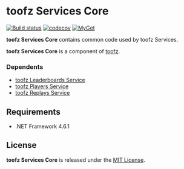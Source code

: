 # toofz Services Core

[![Build status](https://ci.appveyor.com/api/projects/status/ra5o1lcdc1hh3e29?svg=true)](https://ci.appveyor.com/project/leonard-thieu/toofz-necrodancer-leaderboards-services-common)
[![codecov](https://codecov.io/gh/leonard-thieu/toofz-services-core/branch/master/graph/badge.svg)](https://codecov.io/gh/leonard-thieu/toofz-services-core)
[![MyGet](https://img.shields.io/myget/toofz/v/toofz.Services.svg)](https://www.myget.org/feed/toofz/package/nuget/toofz.Services)

**toofz Services Core** contains common code used by toofz Services.

**toofz Services Core** is a component of [toofz](https://github.com/leonard-thieu/toofz-necrodancer).

### Dependents

* [toofz Leaderboards Service](https://github.com/leonard-thieu/leaderboards-service)
* [toofz Players Service](https://github.com/leonard-thieu/players-service)
* [toofz Replays Service](https://github.com/leonard-thieu/replays-service)

## Requirements

* .NET Framework 4.6.1

## License

**toofz Services Core** is released under the [MIT License](LICENSE).
